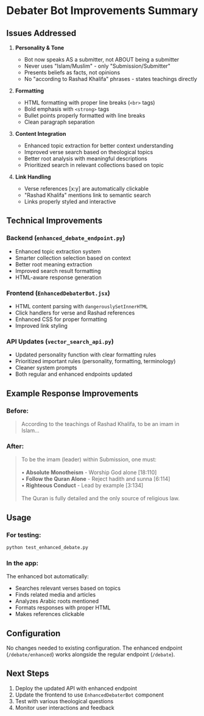 # Debater Bot Improvements Summary

## Issues Addressed

1. **Personality & Tone**
   - Bot now speaks AS a submitter, not ABOUT being a submitter
   - Never uses "Islam/Muslim" - only "Submission/Submitter"
   - Presents beliefs as facts, not opinions
   - No "according to Rashad Khalifa" phrases - states teachings directly

2. **Formatting**
   - HTML formatting with proper line breaks (`<br>` tags)
   - Bold emphasis with `<strong>` tags
   - Bullet points properly formatted with line breaks
   - Clean paragraph separation

3. **Content Integration**
   - Enhanced topic extraction for better context understanding
   - Improved verse search based on theological topics
   - Better root analysis with meaningful descriptions
   - Prioritized search in relevant collections based on topic

4. **Link Handling**
   - Verse references [x:y] are automatically clickable
   - "Rashad Khalifa" mentions link to semantic search
   - Links properly styled and interactive

## Technical Improvements

### Backend (`enhanced_debate_endpoint.py`)
- Enhanced topic extraction system
- Smarter collection selection based on context
- Better root meaning extraction
- Improved search result formatting
- HTML-aware response generation

### Frontend (`EnhancedDebaterBot.jsx`)
- HTML content parsing with `dangerouslySetInnerHTML`
- Click handlers for verse and Rashad references
- Enhanced CSS for proper formatting
- Improved link styling

### API Updates (`vector_search_api.py`)
- Updated personality function with clear formatting rules
- Prioritized important rules (personality, formatting, terminology)
- Cleaner system prompts
- Both regular and enhanced endpoints updated

## Example Response Improvements

### Before:
> According to the teachings of Rashad Khalifa, to be an imam in Islam...

### After:
> To be the imam (leader) within Submission, one must:<br><br>
> • <strong>Absolute Monotheism</strong> - Worship God alone [18:110]<br>
> • <strong>Follow the Quran Alone</strong> - Reject hadith and sunna [6:114]<br>
> • <strong>Righteous Conduct</strong> - Lead by example [3:134]<br><br>
> The Quran is fully detailed and the only source of religious law.

## Usage

### For testing:
```bash
python test_enhanced_debate.py
```

### In the app:
The enhanced bot automatically:
- Searches relevant verses based on topics
- Finds related media and articles
- Analyzes Arabic roots mentioned
- Formats responses with proper HTML
- Makes references clickable

## Configuration

No changes needed to existing configuration. The enhanced endpoint (`/debate/enhanced`) works alongside the regular endpoint (`/debate`).

## Next Steps

1. Deploy the updated API with enhanced endpoint
2. Update the frontend to use `EnhancedDebaterBot` component
3. Test with various theological questions
4. Monitor user interactions and feedback